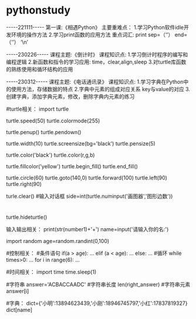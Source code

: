 # pythonstudy
-----221111-----
第一课:《相遇Python》
主要重难点：
1.学习Python软件idle开发环境的操作方法
2.学习print函数的应用方法
重点词汇:
print
sep=（‘’）
end=（‘’）
‘\n’

-----230226-----
课程主题:《倒计时》
课程知识点:
1.学习倒计时程序的编写和编程逻辑
2.新函数和指令的学习应用:
time，clear,align,sleep
3.对turtle库函数的熟练使用和循环结构的应用

-----230312-----
课程主题:《电话通讯录》
课程知识点:
1.学习字典在Python中的使用方法，存储数据的特点
2.字典中元素的组成对应关系
key与value的对应
3.创建字典，添加字典元素，修改，删除字典内元素的练习

#turtle相关：
import turtle

turtle.speed(50)
turtle.colormode(255)

turtle.penup()
turtle.pendown()

turtle.width(10) 
turtle.screensize(bg='black')
turtle.pensize(5)

turtle.color('black')
turtle.color(r,g,b)

turtle.fillcolor('yellow')
turtle.begin_fill()
turtle.end_fill()

turtle.circle(60)
turtle.goto(140,0)
turtle.forward(100)
turtle.left(90) 
turtle.right(90) 

turle.clear()
#输入对话框
side=int(turtle.numinput('画图器','图形边数')) 
#
turtle.hideturtle() 


输入输出相关：
print(str(number1)+'+')
name=input('请输入你的名:')

import random
age=random.randint(0,100)

#控制相关：
#条件语句
if(a > age):
    ...
elif (a < age):
    ...
else:
    ...
#循环
while times>0:
   ...
for i in range(6):
    ...


#时间相关：
import time
time.sleep(1)

#字符串
answer='ACBACCAADC'
#字符串长度
len(right_answer)
#字符串元素
answer[i]

#字典：
dict={'小明':13894623439,'小刚':18946745797,'小红':17837819327}
dict[name]